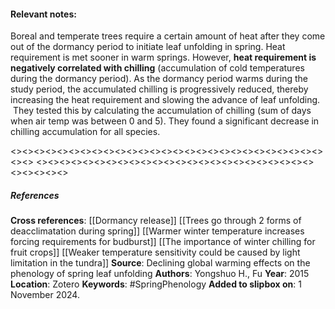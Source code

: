 #### **Relevant notes**:
Boreal and temperate trees require a certain amount of heat after they come out of the dormancy period to initiate leaf unfolding in spring. Heat requirement is met sooner in warm springs. However, **heat requirement is negatively correlated with chilling** (accumulation of cold temperatures during the dormancy period). As the dormancy period warms during the study period, the accumulated chilling is progressively reduced, thereby increasing the heat requirement and slowing the advance of leaf unfolding.  They tested this by calculating the accumulation of chilling (sum of days when air temp was between 0 and 5). They found a significant decrease in chilling accumulation for all species.

<><><><><><><><><><><><><><><><><><><><><><><><><><><><><>
<><><><><><><><><><><><><><><><><><><><><><><><><><><><><>
##### References
**Cross references**: 
[[Dormancy release]]
[[Trees go through 2 forms of deacclimatation during spring]]
[[Warmer winter temperature increases forcing requirements for budburst]]
[[The importance of winter chilling for fruit crops]]
[[Weaker temperature sensitivity could be caused by light limitation in the tundra]]
**Source**: Declining global warming effects on the phenology of spring leaf unfolding
**Authors**: Yongshuo H., Fu
**Year**: 2015
**Location**: Zotero
**Keywords**: #SpringPhenology 
**Added to slipbox on**:  1 November 2024. 
